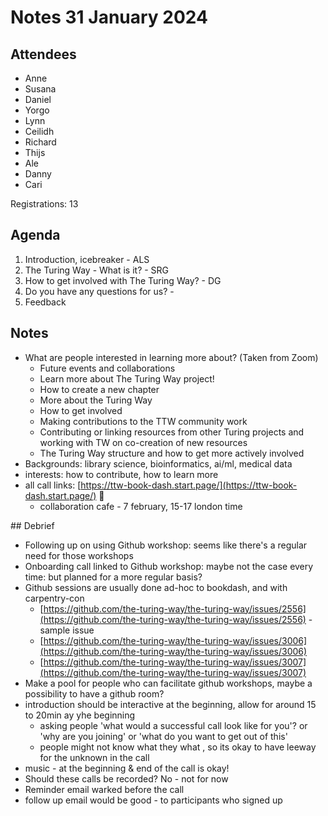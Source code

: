 # Notes 31 January 2024

## Attendees

* Anne 
* Susana 
* Daniel 
* Yorgo
* Lynn 
* Ceilidh
* Richard
* Thijs
* Ale 
* Danny
* Cari

Registrations: 13

## Agenda

1. Introduction, icebreaker - ALS
2. The Turing Way - What is it? - SRG
3. How to get involved with The Turing Way? - DG 
4. Do you have any questions for us? - 
5. Feedback 

 ## Notes

* What are people interested in learning more about? (Taken from Zoom)
    * Future events and collaborations 
    * Learn more about The Turing Way project!
    * How to create a new chapter
    * More about the Turing Way
    * How to get involved
    * Making contributions to the TTW community  work
    * Contributing or linking resources from other Turing projects and working with TW on co-creation of new resources        
    * The Turing Way structure and how to get more actively involved  
*  Backgrounds: library science, bioinformatics, ai/ml, medical data
* interests: how to contribute, how to learn more 
* all call links: [https://ttw-book-dash.start.page/](https://ttw-book-dash.start.page/) 🙂
    * collaboration cafe - 7 february, 15-17 london time

## Debrief

* Following up on using Github workshop: seems like there's a regular need for those workshops
* Onboarding call linked to Github workshop: maybe not the case every time: but planned for a more regular basis?
* Github sessions are usually done ad-hoc to bookdash, and with carpentry-con
    * [https://github.com/the-turing-way/the-turing-way/issues/2556](https://github.com/the-turing-way/the-turing-way/issues/2556) - sample issue
    * [https://github.com/the-turing-way/the-turing-way/issues/3006](https://github.com/the-turing-way/the-turing-way/issues/3006)
    * [https://github.com/the-turing-way/the-turing-way/issues/3007](https://github.com/the-turing-way/the-turing-way/issues/3007)
* Make a pool for people who can facilitate github workshops, maybe a possibility to have a github room?
* introduction should be interactive at the beginning, allow for around 15 to 20min ay yhe beginning
    * asking people 'what would a successful call look like for you'? or 'why are you joining' or 'what do you want to get out of this'
    * people might not know what they what , so its okay to have leeway for the unknown in the call
* music - at the beginning & end of the call is okay! 
* Should these calls be recorded? No - not for now
* Reminder email warked before the call
* follow up email would be good - to participants who signed up